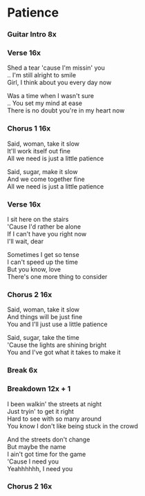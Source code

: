 # Patience

### Guitar Intro  8x

### Verse  16x  
Shed a tear 'cause I'm missin' you  
.. I'm still alright to smile  
Girl, I think about you every day now  
  
Was a time when I wasn't sure  
.. You set my mind at ease  
There is no doubt you're in my heart now  
  
### Chorus 1  16x  
Said, woman, take it slow  
It'll work itself out fine  
All we need is just a little patience  
  
Said, sugar, make it slow  
And we come together fine  
All we need is just a little patience  
  
### Verse  16x  
I sit here on the stairs  
'Cause I'd rather be alone  
If I can't have you right now  
I'll wait, dear  
  
Sometimes I get so tense  
I can't speed up the time  
But you know, love  
There's one more thing to consider  
  
### Chorus 2  16x  
Said, woman, take it slow  
And things will be just fine  
You and I'll just use a little patience  
  
Said, sugar, take the time  
'Cause the lights are shining bright  
You and I've got what it takes to make it  
  
### Break  6x  
  
### Breakdown  12x + 1    
I been walkin' the streets at night  
Just tryin' to get it right  
Hard to see with so many around  
You know I don't like being stuck in the crowd  
  
And the streets don't change  
But maybe the name  
I ain't got time for the game  
'Cause I need you  
Yeahhhhhh, I need you  
  
### Chorus 2  16x  

